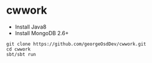 # cwwork

* Install Java8
* Install MongoDB 2.6+


```
git clone https://github.com/georgeOsdDev/cwwork.git
cd cwwork
sbt/sbt run
```
